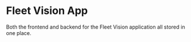 # Fleet Vision App
Both the frontend and backend for the Fleet Vision application all stored in one place. 
